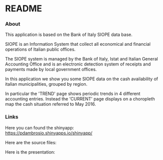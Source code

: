 # README

### About 
This application is based on the Bank of Italy SIOPE data base.

SIOPE is an Information System that collect all economical and financial operations of Italian public offices.

The SIOPE system is managed by the Bank of Italy, Istat and Italian General Accounting Office and is an electronic detection system of receipts and payments made by local government offices.

In this application we show you some SIOPE data on the cash availability of italian municipalities, grouped by region.

In particular the 'TREND' page shows periodic trends in 4 different accounting entries. Instead the 'CURRENT' page displays on a choropleth map the cash situation referred to May 2016.


### Links
Here you can found the shinyapp: https://pdambrosio.shinyapps.io/shinyapp/

Here are the source files:

Here is the presentation:
